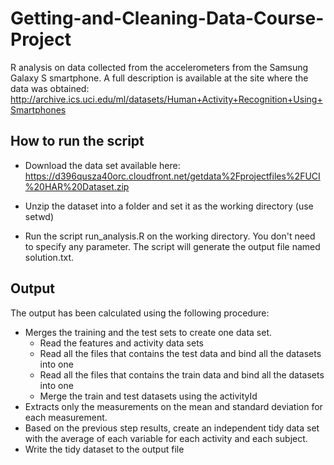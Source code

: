 # Getting-and-Cleaning-Data-Course-Project

R analysis on data collected from the accelerometers from the Samsung Galaxy S smartphone. A full description is available at the site where the data was obtained:  http://archive.ics.uci.edu/ml/datasets/Human+Activity+Recognition+Using+Smartphones 

## How to run the script

* Download the data set available here: 
https://d396qusza40orc.cloudfront.net/getdata%2Fprojectfiles%2FUCI%20HAR%20Dataset.zip 

* Unzip the dataset into a folder and set it as the working directory (use setwd)

* Run the script run_analysis.R on the working directory. You don't need to specify any parameter. The script will generate the output file named solution.txt.

## Output

The output has been calculated using the following procedure:

* Merges the training and the test sets to create one data set.
    * Read the features and activity data sets
    * Read all the files that contains the test data and bind all the datasets into one 
    * Read all the files that contains the train data and bind all the datasets into one 
    * Merge the train and test datasets using the activityId
* Extracts only the measurements on the mean and standard deviation for each measurement. 
* Based on the previous step results, create an independent tidy data set with the average of each variable for each activity and each subject. 
* Write the tidy dataset to the output file 
